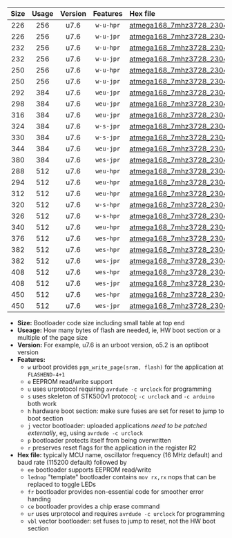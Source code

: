 |Size|Usage|Version|Features|Hex file|
|:-:|:-:|:-:|:-:|:--|
|226|256|u7.6|`w-u-hpr`|[atmega168_7mhz3728_230400bps_ur.hex](https://raw.githubusercontent.com/stefanrueger/urboot/main/atmega168_7mhz3728_230400bps_ur.hex)|
|226|256|u7.6|`w-u-jpr`|[atmega168_7mhz3728_230400bps_ur_vbl.hex](https://raw.githubusercontent.com/stefanrueger/urboot/main/atmega168_7mhz3728_230400bps_ur_vbl.hex)|
|232|256|u7.6|`w-u-hpr`|[atmega168_7mhz3728_230400bps_lednop_ur.hex](https://raw.githubusercontent.com/stefanrueger/urboot/main/atmega168_7mhz3728_230400bps_lednop_ur.hex)|
|232|256|u7.6|`w-u-jpr`|[atmega168_7mhz3728_230400bps_lednop_ur_vbl.hex](https://raw.githubusercontent.com/stefanrueger/urboot/main/atmega168_7mhz3728_230400bps_lednop_ur_vbl.hex)|
|250|256|u7.6|`w-u-hpr`|[atmega168_7mhz3728_230400bps_lednop_fr_ur.hex](https://raw.githubusercontent.com/stefanrueger/urboot/main/atmega168_7mhz3728_230400bps_lednop_fr_ur.hex)|
|250|256|u7.6|`w-u-jpr`|[atmega168_7mhz3728_230400bps_lednop_fr_ur_vbl.hex](https://raw.githubusercontent.com/stefanrueger/urboot/main/atmega168_7mhz3728_230400bps_lednop_fr_ur_vbl.hex)|
|292|384|u7.6|`weu-jpr`|[atmega168_7mhz3728_230400bps_ee_ur_vbl.hex](https://raw.githubusercontent.com/stefanrueger/urboot/main/atmega168_7mhz3728_230400bps_ee_ur_vbl.hex)|
|298|384|u7.6|`weu-jpr`|[atmega168_7mhz3728_230400bps_ee_lednop_ur_vbl.hex](https://raw.githubusercontent.com/stefanrueger/urboot/main/atmega168_7mhz3728_230400bps_ee_lednop_ur_vbl.hex)|
|316|384|u7.6|`weu-jpr`|[atmega168_7mhz3728_230400bps_ee_lednop_fr_ur_vbl.hex](https://raw.githubusercontent.com/stefanrueger/urboot/main/atmega168_7mhz3728_230400bps_ee_lednop_fr_ur_vbl.hex)|
|324|384|u7.6|`w-s-jpr`|[atmega168_7mhz3728_230400bps_vbl.hex](https://raw.githubusercontent.com/stefanrueger/urboot/main/atmega168_7mhz3728_230400bps_vbl.hex)|
|330|384|u7.6|`w-s-jpr`|[atmega168_7mhz3728_230400bps_lednop_vbl.hex](https://raw.githubusercontent.com/stefanrueger/urboot/main/atmega168_7mhz3728_230400bps_lednop_vbl.hex)|
|344|384|u7.6|`weu-jpr`|[atmega168_7mhz3728_230400bps_ee_lednop_fr_ce_ur_vbl.hex](https://raw.githubusercontent.com/stefanrueger/urboot/main/atmega168_7mhz3728_230400bps_ee_lednop_fr_ce_ur_vbl.hex)|
|380|384|u7.6|`wes-jpr`|[atmega168_7mhz3728_230400bps_ee_vbl.hex](https://raw.githubusercontent.com/stefanrueger/urboot/main/atmega168_7mhz3728_230400bps_ee_vbl.hex)|
|288|512|u7.6|`weu-hpr`|[atmega168_7mhz3728_230400bps_ee_ur.hex](https://raw.githubusercontent.com/stefanrueger/urboot/main/atmega168_7mhz3728_230400bps_ee_ur.hex)|
|294|512|u7.6|`weu-hpr`|[atmega168_7mhz3728_230400bps_ee_lednop_ur.hex](https://raw.githubusercontent.com/stefanrueger/urboot/main/atmega168_7mhz3728_230400bps_ee_lednop_ur.hex)|
|312|512|u7.6|`weu-hpr`|[atmega168_7mhz3728_230400bps_ee_lednop_fr_ur.hex](https://raw.githubusercontent.com/stefanrueger/urboot/main/atmega168_7mhz3728_230400bps_ee_lednop_fr_ur.hex)|
|320|512|u7.6|`w-s-hpr`|[atmega168_7mhz3728_230400bps.hex](https://raw.githubusercontent.com/stefanrueger/urboot/main/atmega168_7mhz3728_230400bps.hex)|
|326|512|u7.6|`w-s-hpr`|[atmega168_7mhz3728_230400bps_lednop.hex](https://raw.githubusercontent.com/stefanrueger/urboot/main/atmega168_7mhz3728_230400bps_lednop.hex)|
|340|512|u7.6|`weu-hpr`|[atmega168_7mhz3728_230400bps_ee_lednop_fr_ce_ur.hex](https://raw.githubusercontent.com/stefanrueger/urboot/main/atmega168_7mhz3728_230400bps_ee_lednop_fr_ce_ur.hex)|
|376|512|u7.6|`wes-hpr`|[atmega168_7mhz3728_230400bps_ee.hex](https://raw.githubusercontent.com/stefanrueger/urboot/main/atmega168_7mhz3728_230400bps_ee.hex)|
|382|512|u7.6|`wes-hpr`|[atmega168_7mhz3728_230400bps_ee_lednop.hex](https://raw.githubusercontent.com/stefanrueger/urboot/main/atmega168_7mhz3728_230400bps_ee_lednop.hex)|
|382|512|u7.6|`wes-jpr`|[atmega168_7mhz3728_230400bps_ee_lednop_vbl.hex](https://raw.githubusercontent.com/stefanrueger/urboot/main/atmega168_7mhz3728_230400bps_ee_lednop_vbl.hex)|
|408|512|u7.6|`wes-hpr`|[atmega168_7mhz3728_230400bps_ee_lednop_fr.hex](https://raw.githubusercontent.com/stefanrueger/urboot/main/atmega168_7mhz3728_230400bps_ee_lednop_fr.hex)|
|408|512|u7.6|`wes-jpr`|[atmega168_7mhz3728_230400bps_ee_lednop_fr_vbl.hex](https://raw.githubusercontent.com/stefanrueger/urboot/main/atmega168_7mhz3728_230400bps_ee_lednop_fr_vbl.hex)|
|450|512|u7.6|`wes-hpr`|[atmega168_7mhz3728_230400bps_ee_lednop_fr_ce.hex](https://raw.githubusercontent.com/stefanrueger/urboot/main/atmega168_7mhz3728_230400bps_ee_lednop_fr_ce.hex)|
|450|512|u7.6|`wes-jpr`|[atmega168_7mhz3728_230400bps_ee_lednop_fr_ce_vbl.hex](https://raw.githubusercontent.com/stefanrueger/urboot/main/atmega168_7mhz3728_230400bps_ee_lednop_fr_ce_vbl.hex)|

- **Size:** Bootloader code size including small table at top end
- **Useage:** How many bytes of flash are needed, ie, HW boot section or a multiple of the page size
- **Version:** For example, u7.6 is an urboot version, o5.2 is an optiboot version
- **Features:**
  + `w` urboot provides `pgm_write_page(sram, flash)` for the application at `FLASHEND-4+1`
  + `e` EEPROM read/write support
  + `u` uses urprotocol requiring `avrdude -c urclock` for programming
  + `s` uses skeleton of STK500v1 protocol; `-c urclock` and `-c arduino` both work
  + `h` hardware boot section: make sure fuses are set for reset to jump to boot section
  + `j` vector bootloader: uploaded applications *need to be patched externally*, eg, using `avrdude -c urclock`
  + `p` bootloader protects itself from being overwritten
  + `r` preserves reset flags for the application in the register R2
- **Hex file:** typically MCU name, oscillator frequency (16 MHz default) and baud rate (115200 default) followed by
  + `ee` bootloader supports EEPROM read/write
  + `lednop` "template" bootloader contains `mov rx,rx` nops that can be replaced to toggle LEDs
  + `fr` bootloader provides non-essential code for smoother error handing
  + `ce` bootloader provides a chip erase command
  + `ur` uses urprotocol and requires `avrdude -c urclock` for programming
  + `vbl` vector bootloader: set fuses to jump to reset, not the HW boot section
